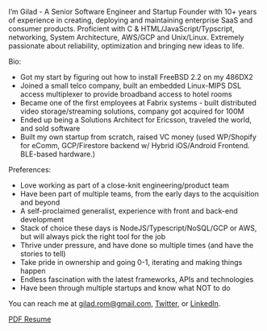 I’m Gilad - A Senior Software Engineer and Startup Founder with 10+ years of experience in creating, deploying and maintaining enterprise SaaS and consumer products. Proficient with C & HTML/JavaScript/Typscript, networking, System Architecture, AWS/GCP and Unix/Linux. Extremely passionate about reliability, optimization and bringing new ideas to life.

Bio:
- Got my start by figuring out how to install FreeBSD 2.2 on my 486DX2
- Joined a small telco company, built an embedded Linux-MIPS DSL access multiplexer to provide broadband access to hotel rooms
- Became one of the first employees at Fabrix systems - built distributed video storage/streaming solutions, company got acquired for 100M
- Ended up being a Solutions Architect for Ericsson, traveled the world, and sold software  
- Built my own startup from scratch, raised VC money (used WP/Shopify for eComm, GCP/Firestore backend w/ Hybrid iOS/Android Frontend. BLE-based hardware.)

Preferences: 
- Love working as part of a close-knit engineering/product team
- Have been part of multiple teams, from the early days to the acquisition and beyond
- A self-proclaimed generalist, experience with front and back-end development
- Stack of choice these days is NodeJS/Typescript/NoSQL/GCP or AWS, but will always pick the right tool for the job
- Thrive under pressure, and have done so multiple times (and have the stories to tell)
- Take pride in ownership and going 0-1, iterating and making things happen
- Endless fascination with the latest frameworks, APIs and technologies
- Have been through multiple startups and know what NOT to do

You can reach me at gilad.rom@gmail.com, [Twitter](twitter.com/giladrom), or [LinkedIn](https://www.linkedin.com/in/giladrom/).

<!---
giladrom/giladrom is a ✨ special ✨ repository because its `README.md` (this file) appears on your GitHub profile.
You can click the Preview link to take a look at your changes.
--->
[PDF Resume](https://github.com/giladrom/giladrom/files/9958089/Gilad.Rom.Resume.pdf)

